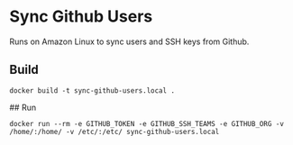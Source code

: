 # Sync Github Users
Runs on Amazon Linux to sync users and SSH keys from Github.

## Build

```shell
docker build -t sync-github-users.local .
```

## Run

```shell
docker run --rm -e GITHUB_TOKEN -e GITHUB_SSH_TEAMS -e GITHUB_ORG -v /home/:/home/ -v /etc/:/etc/ sync-github-users.local
```
